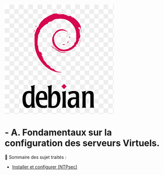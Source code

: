 ![debian-logo](./images/debian-logo.png)

# - A. Fondamentaux sur la configuration des serveurs Virtuels.

👋 Sommaire des sujet traités :

- [Installer et configurer (NTPsec)](installer-et-configurer-NTPsec.md)

